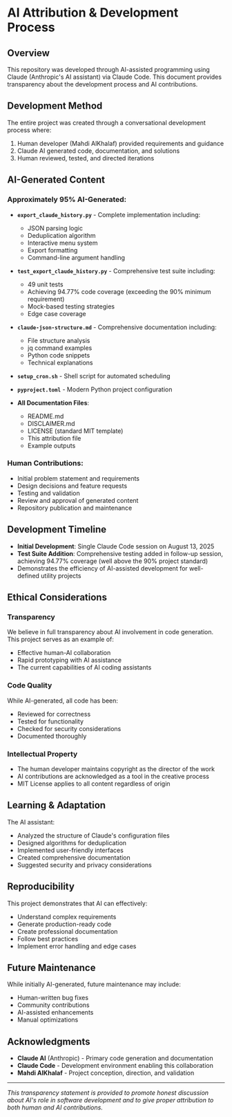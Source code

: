 # AI Attribution & Development Process

## Overview

This repository was developed through AI-assisted programming using Claude (Anthropic's AI assistant) via Claude Code. This document provides transparency about the development process and AI contributions.

## Development Method

The entire project was created through a conversational development process where:
1. Human developer (Mahdi AlKhalaf) provided requirements and guidance
2. Claude AI generated code, documentation, and solutions
3. Human reviewed, tested, and directed iterations

## AI-Generated Content

### Approximately 95% AI-Generated:
- **`export_claude_history.py`** - Complete implementation including:
  - JSON parsing logic
  - Deduplication algorithm
  - Interactive menu system
  - Export formatting
  - Command-line argument handling
  
- **`test_export_claude_history.py`** - Comprehensive test suite including:
  - 49 unit tests
  - Achieving 94.77% code coverage (exceeding the 90% minimum requirement)
  - Mock-based testing strategies
  - Edge case coverage
  
- **`claude-json-structure.md`** - Comprehensive documentation including:
  - File structure analysis
  - jq command examples
  - Python code snippets
  - Technical explanations

- **`setup_cron.sh`** - Shell script for automated scheduling

- **`pyproject.toml`** - Modern Python project configuration

- **All Documentation Files**:
  - README.md
  - DISCLAIMER.md
  - LICENSE (standard MIT template)
  - This attribution file
  - Example outputs

### Human Contributions:
- Initial problem statement and requirements
- Design decisions and feature requests
- Testing and validation
- Review and approval of generated content
- Repository publication and maintenance

## Development Timeline

- **Initial Development**: Single Claude Code session on August 13, 2025
- **Test Suite Addition**: Comprehensive testing added in follow-up session, achieving 94.77% coverage (well above the 90% project standard)
- Demonstrates the efficiency of AI-assisted development for well-defined utility projects

## Ethical Considerations

### Transparency
We believe in full transparency about AI involvement in code generation. This project serves as an example of:
- Effective human-AI collaboration
- Rapid prototyping with AI assistance
- The current capabilities of AI coding assistants

### Code Quality
While AI-generated, all code has been:
- Reviewed for correctness
- Tested for functionality
- Checked for security considerations
- Documented thoroughly

### Intellectual Property
- The human developer maintains copyright as the director of the work
- AI contributions are acknowledged as a tool in the creative process
- MIT License applies to all content regardless of origin

## Learning & Adaptation

The AI assistant:
- Analyzed the structure of Claude's configuration files
- Designed algorithms for deduplication
- Implemented user-friendly interfaces
- Created comprehensive documentation
- Suggested security and privacy considerations

## Reproducibility

This project demonstrates that AI can effectively:
- Understand complex requirements
- Generate production-ready code
- Create professional documentation
- Follow best practices
- Implement error handling and edge cases

## Future Maintenance

While initially AI-generated, future maintenance may include:
- Human-written bug fixes
- Community contributions
- AI-assisted enhancements
- Manual optimizations

## Acknowledgments

- **Claude AI** (Anthropic) - Primary code generation and documentation
- **Claude Code** - Development environment enabling this collaboration
- **Mahdi AlKhalaf** - Project conception, direction, and validation

---

*This transparency statement is provided to promote honest discussion about AI's role in software development and to give proper attribution to both human and AI contributions.*